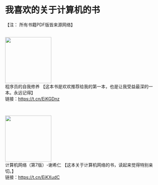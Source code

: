 # 我喜欢的关于计算机的书
【注： 所有书籍PDF版皆来源网络】<br /><br />

<img width="150px" src="https://tool.keny.vip/po/pic483154f41c19db35.png" /><br />
程序员的自我修养 【这本书是欢欢推荐给我的第一本，也是让我受益最深的一本。永远记得】<br />链接：https://t.cn/EiKGDnz

<br />

<img width="150px" src="https://tool.keny.vip/po/pic6cfc82432d1fa26e.jpeg" /><br />
计算机网络（第7版）-谢希仁 【这本关于计算机网络的书，读起来觉得特别亲切。】<br />链接：https://t.cn/EiKXudC
